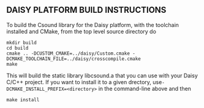 DAISY PLATFORM BUILD INSTRUCTIONS
----------

To build the Csound library for the Daisy platform, with the toolchain installed and CMake,
from the top level source directory do

```
mkdir build
cd build
cmake .. -DCUSTOM_CMAKE=../daisy/Custom.cmake -DCMAKE_TOOLCHAIN_FILE=../daisy/crosscompile.cmake
make 
```

This will build the static library libcsound.a that you can use with
your Daisy C/C++ project. If you want to install it to a given drectory,
use`-DCMAKE_INSTALL_PREFIX=<directory>` in the command-line above and
then

```
make install
```

